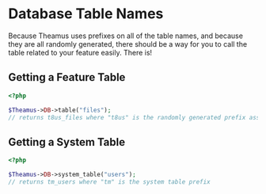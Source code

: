 # Database Table Names

Because Theamus uses prefixes on all of the table names, and because they are all randomly generated, there should be a way for you to call the table related to your feature easily. There is!

## Getting a Feature Table

```php
<?php

$Theamus->DB->table("files");
// returns t8us_files where "t8us" is the randomly generated prefix associated to your feature
```

## Getting a System Table

```php
<?php

$Theamus->DB->system_table("users");
// returns tm_users where "tm" is the system table prefix
```
